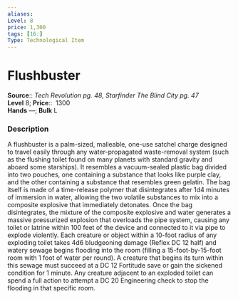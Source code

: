 ```yaml
---
aliases: 
Level: 8 
price: 1,300
tags: [16:]
Type: Technological Item
---
```


# Flushbuster

**Source**:: _Tech Revolution pg. 48_, _Starfinder The Blind City pg. 47_  
**Level** 8;
**Price**::  1300  
**Hands** —; **Bulk** L

### Description

A flushbuster is a palm-sized, malleable, one-use satchel charge designed to travel easily through any water-propagated waste-removal system (such as the flushing toilet found on many planets with standard gravity and aboard some starships). It resembles a vacuum-sealed plastic bag divided into two pouches, one containing a substance that looks like purple clay, and the other containing a substance that resembles green gelatin. The bag itself is made of a time-release polymer that disintegrates after 1d4 minutes of immersion in water, allowing the two volatile substances to mix into a composite explosive that immediately detonates. Once the bag disintegrates, the mixture of the composite explosive and water generates a massive pressurized explosion that overloads the pipe system, causing any toilet or latrine within 100 feet of the device and connected to it via pipe to explode violently. Each creature or object within a 10-foot radius of any exploding toilet takes 4d6 bludgeoning damage (Reflex DC 12 half) and watery sewage begins flooding into the room (filling a 15-foot-by-15-foot room with 1 foot of water per round). A creature that begins its turn within this sewage must succeed at a DC 12 Fortitude save or gain the sickened condition for 1 minute. Any creature adjacent to an exploded toilet can spend a full action to attempt a DC 20 Engineering check to stop the flooding in that specific room.
